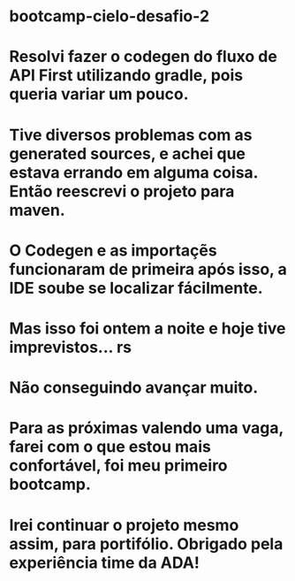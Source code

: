 # bootcamp-cielo-desafio-2

# Resolvi fazer o codegen do fluxo de API First utilizando gradle, pois queria variar um pouco.
# Tive diversos problemas com as generated sources, e achei que estava errando em alguma coisa. Então reescrevi o projeto para maven.
# O Codegen e as importaçẽs funcionaram de primeira após isso, a IDE soube se localizar fácilmente. 
# Mas isso foi ontem a noite e hoje tive imprevistos... rs
# Não conseguindo avançar muito.
# Para as próximas valendo uma vaga, farei com o que estou mais confortável, foi meu primeiro bootcamp.

# Irei continuar o projeto mesmo assim, para portifólio. Obrigado pela experiência time da ADA!
